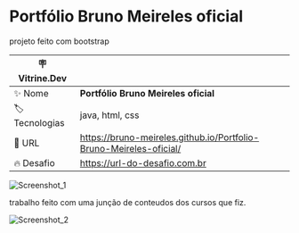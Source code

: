 # Portfólio Bruno Meireles oficial
projeto feito com bootstrap

| :placard: Vitrine.Dev |     |
| -------------  | --- |
| :sparkles: Nome        | **Portfólio Bruno Meireles oficial**
| :label: Tecnologias | java, html, css
| :rocket: URL         | https://bruno-meireles.github.io/Portfolio-Bruno-Meireles-oficial/
| :fire: Desafio     | https://url-do-desafio.com.br

![Screenshot_1](https://user-images.githubusercontent.com/88012503/198149338-6458f83b-e18a-4d2a-8dc7-640f66d68dca.png)


trabalho feito com uma junção de conteudos dos cursos que fiz.

![Screenshot_2](https://user-images.githubusercontent.com/88012503/198149372-feb9f2bc-ca84-4f40-b666-859661264fdb.png)
